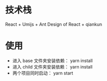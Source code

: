 # 技术栈

React + Umijs + Ant Design of React + qiankun

# 使用

- 进入 base 文件夹安装依赖： yarn install
- 进入 child 文件夹安装依赖： yarn install
- 两个项目同时启动： yarn start
